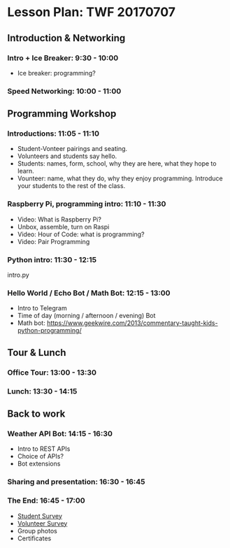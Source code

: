 # Lesson Plan: TWF 20170707

## Introduction & Networking

### Intro + Ice Breaker: 9:30 - 10:00

* Ice breaker: programming?

### Speed Networking: 10:00 - 11:00

## Programming Workshop

### Introductions: 11:05 - 11:10

* Student-Vonteer pairings and seating.
* Volunteers and students say hello.
* Students: names, form, school, why they are here, what they hope to learn.
* Vounteer: name, what they do, why they enjoy programming. Introduce your students to the rest of the class.

### Raspberry Pi, programming intro: 11:10 - 11:30

* Video: What is Raspberry Pi?
* Unbox, assemble, turn on Raspi
* Video: Hour of Code: what is programming?
* Video: Pair Programming

### Python intro: 11:30 - 12:15

intro.py

### Hello World / Echo Bot / Math Bot: 12:15 - 13:00

* Intro to Telegram
* Time of day (morning / afternoon / evening) Bot
* Math bot: https://www.geekwire.com/2013/commentary-taught-kids-python-programming/

## Tour & Lunch

### Office Tour: 13:00 - 13:30

### Lunch: 13:30 - 14:15

## Back to work

### Weather API Bot: 14:15 - 16:30

* Intro to REST APIs
* Choice of APIs?
* Bot extensions

### Sharing and presentation: 16:30 - 16:45

### The End: 16:45 - 17:00

* [Student Survey](https://goo.gl/forms/NoldzzeR92vCXG5G3)
* [Volunteer Survey]() 
* Group photos
* Certificates


